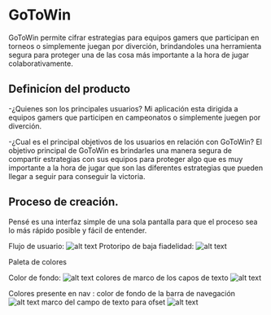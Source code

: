 # GoToWin
GoToWin permite cifrar estrategias para equipos gamers que participan en torneos o simplemente juegan por diverción, brindandoles una herramienta segura para proteger una de las cosa más importante a la hora de jugar colaborativamente.

## Definicíon del producto

-¿Quienes son los principales usuarios?
Mi aplicación esta dirigida a equipos gamers que participen en campeonatos o simplemente juegen por diverción.

-¿Cual es el principal objetivos de los usuarios en relación con GoToWin?
El objetivo principal de GoToWin es brindarles una manera segura de compartir estrategias con sus equipos para proteger algo que es muy importante a la hora de jugar que son las diferentes estrategias que pueden llegar a seguir para conseguir la victoria.


## Proceso de creación.

Pensé es una interfaz simple de una sola pantalla para que el proceso sea lo más rápido posible y fácil de entender.

Flujo de usuario:
![alt text](http://www.imagenonline.com/imagenes/1/1212-0b505bb5c7ece922906bf8a6e8261857ec8e3e12.jpg)
Protoripo de baja fiadelidad:
![alt text](http://www.imagenonline.com/imagenes/1/1213-59edccc36fe42417e5af95932fc01cd5d32a0b4c.jpg)

Paleta de colores

Color de fondo:
![alt text](http://www.imagenonline.com/imagenes/1/1214-71ffff8c5bde7819c7f627428034c0bae79fefc5.png)
colores de marco de los capos de texto
![alt text](http://www.imagenonline.com/imagenes/1/1216-07dba36cddda939a40c67b2470299fccd3fe866b.png)

Colores presente en nav :
color de fondo de la barra de navegación
![alt text](http://www.imagenonline.com/imagenes/1/1215-b701a7b3b6bb00d6e10697a443bd4efe89b4b413.png)
 marco del campo de texto para ofset
![alt text](http://www.imagenonline.com/imagenes/1/1216-07dba36cddda939a40c67b2470299fccd3fe866b.png)